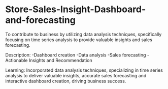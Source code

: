 # Store-Sales-Insight-Dashboard-and-forecasting
To contribute to  business by utilizing data analysis techniques, specifically focusing on time series analysis to provide valuable insights and sales forecasting.

Description:
    -Dashboard creation
    -Data analysis
    -Sales forecasting
    -Actionable Insights and Recommendation

Learning:
 Incorporated data analysis techniques, specializing in time series analysis to deliver valuable insights, accurate sales forecasting and interactive dashboard creation, driving business success.
